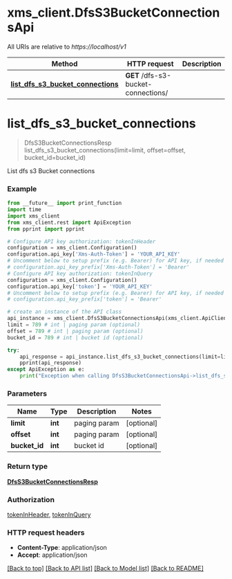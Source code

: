 # xms_client.DfsS3BucketConnectionsApi

All URIs are relative to *https://localhost/v1*

Method | HTTP request | Description
------------- | ------------- | -------------
[**list_dfs_s3_bucket_connections**](DfsS3BucketConnectionsApi.md#list_dfs_s3_bucket_connections) | **GET** /dfs-s3-bucket-connections/ | 


# **list_dfs_s3_bucket_connections**
> DfsS3BucketConnectionsResp list_dfs_s3_bucket_connections(limit=limit, offset=offset, bucket_id=bucket_id)



List dfs s3 Bucket connections

### Example
```python
from __future__ import print_function
import time
import xms_client
from xms_client.rest import ApiException
from pprint import pprint

# Configure API key authorization: tokenInHeader
configuration = xms_client.Configuration()
configuration.api_key['Xms-Auth-Token'] = 'YOUR_API_KEY'
# Uncomment below to setup prefix (e.g. Bearer) for API key, if needed
# configuration.api_key_prefix['Xms-Auth-Token'] = 'Bearer'
# Configure API key authorization: tokenInQuery
configuration = xms_client.Configuration()
configuration.api_key['token'] = 'YOUR_API_KEY'
# Uncomment below to setup prefix (e.g. Bearer) for API key, if needed
# configuration.api_key_prefix['token'] = 'Bearer'

# create an instance of the API class
api_instance = xms_client.DfsS3BucketConnectionsApi(xms_client.ApiClient(configuration))
limit = 789 # int | paging param (optional)
offset = 789 # int | paging param (optional)
bucket_id = 789 # int | bucket id (optional)

try:
    api_response = api_instance.list_dfs_s3_bucket_connections(limit=limit, offset=offset, bucket_id=bucket_id)
    pprint(api_response)
except ApiException as e:
    print("Exception when calling DfsS3BucketConnectionsApi->list_dfs_s3_bucket_connections: %s\n" % e)
```

### Parameters

Name | Type | Description  | Notes
------------- | ------------- | ------------- | -------------
 **limit** | **int**| paging param | [optional] 
 **offset** | **int**| paging param | [optional] 
 **bucket_id** | **int**| bucket id | [optional] 

### Return type

[**DfsS3BucketConnectionsResp**](DfsS3BucketConnectionsResp.md)

### Authorization

[tokenInHeader](../README.md#tokenInHeader), [tokenInQuery](../README.md#tokenInQuery)

### HTTP request headers

 - **Content-Type**: application/json
 - **Accept**: application/json

[[Back to top]](#) [[Back to API list]](../README.md#documentation-for-api-endpoints) [[Back to Model list]](../README.md#documentation-for-models) [[Back to README]](../README.md)

